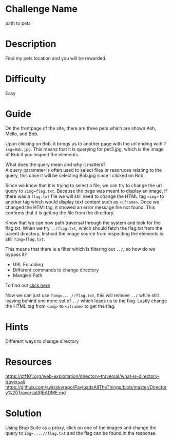 # Challenge Name
path to pets

# Description
Find my pets location and you will be rewarded.

# Difficulty
Easy

# Guide
On the frontpage of the site, there are three pets which are shown Ash, Mello, and Bob.

Upon clicking on Bob, it brings us to another page with the url ending with `?img=Bob.jpg`. This means that it is querying for pet3.jpg, which is the image of Bob if you inspect the elements.

What does the query mean and why it matters?   
A query parameter is often used to select files or resoruces relating to the query, this case it will be selecting Bob.jpg since I clicked on Bob.

Since we know that it is trying to select a file, we can try to change the url query to `?img=flag.txt`. Because the page was meant to display an image, if there was a `flag.txt` file we will still need to change the HTML tag `<img>` to another tag which would display text content such as `<iframe>`. Once we changed the HTMl tag, it showed an error message file not found. This confirms that it is getting the file from the directory.

Know that we can now path traversal through the system and look for the flag.txt. When we try `../flag.txt`, which should fetch the flag.txt from the parent directory. Instead the image source from inspecting the elements is still `?img=flag.txt`.

This means that there is a filter which is filtering out `../`, so how do we bypass it?   
- URL Encoding
- Different commands to change directory
- Mangled Path

To find out [click here](https://github.com/swisskyrepo/PayloadsAllTheThings/blob/master/Directory%20Traversal/README.md)

Now we can just use `?img=....//flag.txt`, this will remove `../` while still leaving behind one more set of `../` which leads us to the flag. Lastly change the HTML tag from `<img>` to `<iframe>` to get the flag. 

# Hints
Different ways to change directory

# Resources
https://ctf101.org/web-exploitation/directory-traversal/what-is-directory-traversal/   
https://github.com/swisskyrepo/PayloadsAllTheThings/blob/master/Directory%20Traversal/README.md

# Solution
Using Brup Suite as a proxy, click on one of the images and change the query to `img=....//flag.txt` and the flag can be found in the response.